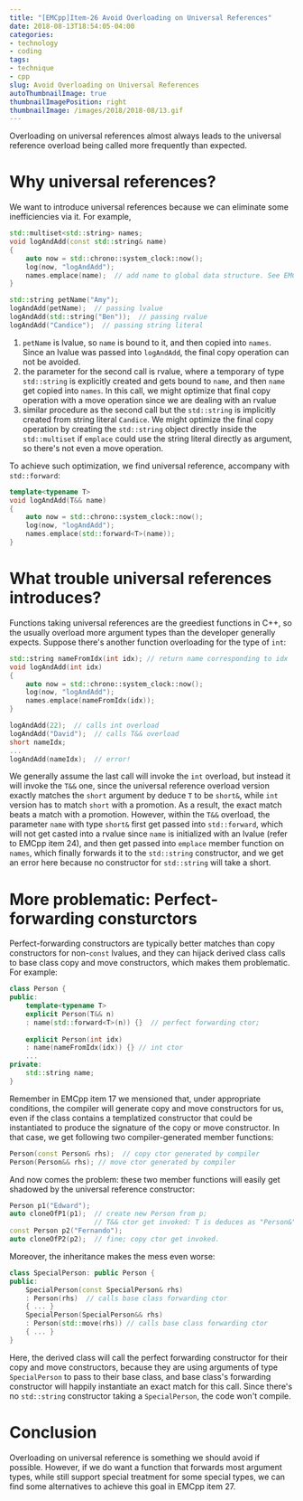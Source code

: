```yaml
---
title: "[EMCpp]Item-26 Avoid Overloading on Universal References"
date: 2018-08-13T18:54:05-04:00
categories:
- technology
- coding
tags:
- technique
- cpp
slug: Avoid Overloading on Universal References
autoThumbnailImage: true
thumbnailImagePosition: right
thumbnailImage: /images/2018/2018-08/13.gif
---
```


Overloading on universal references almost always leads to the universal reference overload being called more frequently than expected.
<!--more-->
<!-- toc -->

# Why universal references?

We want to introduce universal references because we can eliminate some inefficiencies via it. For example,

```cpp
std::multiset<std::string> names;
void logAndAdd(const std::string& name)
{
    auto now = std::chrono::system_clock::now();
    log(now, "logAndAdd");
    names.emplace(name);  // add name to global data structure. See EMCpp Item 42 for info on emplace
}
```
```cpp
std::string petName("Amy");
logAndAdd(petName);  // passing lvalue
logAndAdd(std::string("Ben"));  // passing rvalue
logAndAdd("Candice");  // passing string literal
```

1. `petName` is lvalue, so `name` is bound to it, and then copied into `names`. Since an lvalue was passed into `logAndAdd`, the final copy operation can not be avoided.
2. the parameter for the second call is rvalue, where a temporary of type `std::string` is explicitly created and gets bound to `name`, and then `name` get copied into `names`. In this call, we might optimize that final copy operation with a move operation since we are dealing with an rvalue
3. similar procedure as the second call but the `std::string` is implicitly created from string literal `Candice`. We might optimize the final copy operation by creating the `std::string` object directly inside the `std::multiset` if `emplace` could use the string literal directly as argument, so there's not even a move operation.

To achieve such optimization, we find universal reference, accompany with `std::forward`:

```cpp
template<typename T>
void logAndAdd(T&& name)
{
    auto now = std::chrono::system_clock::now();  
    log(now, "logAndAdd");  
    names.emplace(std::forward<T>(name));
}
```


# What trouble universal references introduces?

Functions taking universal references are the greediest functions in C++, so the usually overload more argument types than the developer generally expects. Suppose there's another function overloading for the type of `int`:

```cpp
std::string nameFromIdx(int idx); // return name corresponding to idx
void logAndAdd(int idx)
{
    auto now = std::chrono::system_clock::now();  
    log(now, "logAndAdd");  
    names.emplace(nameFromIdx(idx));
}
```
```cpp
logAndAdd(22);  // calls int overload
logAndAdd("David");  // calls T&& overload
short nameIdx;
...
logAndAdd(nameIdx);  // error!
```

We generally assume the last call will invoke the `int` overload, but instead it will invoke the `T&&` one, since the universal reference overload version exactly matches the `short` argument by deduce `T` to be `short&`, while `int` version has to match `short` with a promotion. As a result, the exact match beats a match with a promotion. However, within the `T&&` overload, the parameter `name` with type `short&` first get passed into `std::forward`, which will not get casted into a rvalue since `name` is initialized with an lvalue (refer to EMCpp item 24), and then get passed into `emplace` member function on `names`, which finally forwards it to the `std::string` constructor, and we get an error here because no constructor for `std::string` will take a short.


# More problematic: Perfect-forwarding consturctors

Perfect-forwarding constructors are typically better matches than copy constructors for non-`const` lvalues, and they can hijack derived class calls to base class copy and move constructors, which makes them problematic. For example:

```cpp
class Person {
public:
    template<typename T>
    explicit Person(T&& n)
    : name(std::forward<T>(n)) {}  // perfect forwarding ctor;
    
    explicit Person(int idx)
    : name(nameFromIdx(idx)) {} // int ctor
    ...
private:
    std::string name;
}
```

Remember in EMCpp item 17 we mensioned that, under appropriate conditions, the compiler will generate copy and move constructors for us, even if the class contains a templatized constructor that could be instantiated to produce the signature of the copy or move constructor. In that case, we get following two compiler-generated member functions:

```cpp
Person(const Person& rhs);  // copy ctor generated by compiler
Person(Person&& rhs); // move ctor generated by compiler
```

And now comes the problem: these two member functions will easily get shadowed by the universal reference constructor:

```cpp
Person p1("Edward");
auto cloneOfP1(p1);  // create new Person from p; 
                     // T&& ctor get invoked: T is deduces as "Person&", better than copy ctor's type "const Person&"
const Person p2("Fernando");
auto cloneOfP2(p2);  // fine; copy ctor get invoked.
```

Moreover, the inheritance makes the mess even worse:

```cpp
class SpecialPerson: public Person {
public:
    SpecialPerson(const SpecialPerson& rhs)
    : Person(rhs)  // calls base class forwarding ctor
    { ... }
    SpecialPerson(SpecialPerson&& rhs)
    : Person(std::move(rhs)) // calls base class forwarding ctor
    { ... }
}
```

Here, the derived class will call the perfect forwarding constructor for their copy and move constructors, because they are using arguments of type `SpecialPerson` to pass to their base class, and base class's forwarding constructor will happily instantiate an exact match for this call. Since there's no `std::string` constructor taking a `SpecialPerson`, the code won't compile.


# Conclusion

Overloading on universal reference is something we should avoid if possible. However, if we do want a function that forwards most argument types, while still support special treatment for some special types, we can find some alternatives to achieve this goal in EMCpp item 27.
